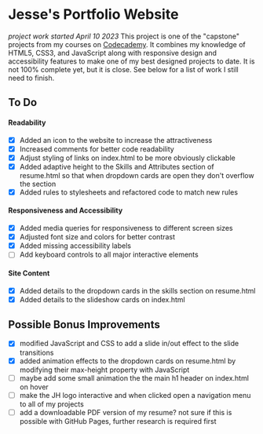 # Jesse's Portfolio Website
*project work started April 10 2023*
This project is one of the "capstone" projects from my courses on [Codecademy](https://www.codecademy.com/). It combines my knowledge of
HTML5, CSS3, and JavaScript along with responsive design and accessibility features to make one of my best designed projects to date. It is not 
100% complete yet, but it is close. See below for a list of work I still need to finish.

## To Do
#### Readability
- [x] Added an icon to the website to increase the attractiveness
- [x] Increased comments for better code readability
- [x] Adjust styling of links on index.html to be more obviously clickable
- [x] Added adaptive height to the Skills and Attributes section of resume.html so that when dropdown cards are open they don't overflow the section
- [x] Added rules to stylesheets and refactored code to match new rules

#### Responsiveness and Accessibility
- [x] Added media queries for responsiveness to different screen sizes
- [x] Adjusted font size and colors for better contrast
- [x] Added missing accessibility labels
- [ ] Add keyboard controls to all major interactive elements

#### Site Content
- [x] Added details to the dropdown cards in the skills section on resume.html
- [x] Added details to the slideshow cards on index.html

## Possible Bonus Improvements

- [x] modified JavaScript and CSS to add a slide in/out effect to the slide transitions
- [x] added animation effects to the dropdown cards on resume.html by modifying their max-height property with JavaScript
- [ ] maybe add some small animation the the main h1 header on index.html on hover
- [ ] make the JH logo interactive and when clicked open a navigation menu to all of my projects
- [ ] add a downloadable PDF version of my resume? not sure if this is possible with GitHub Pages, further research is required first